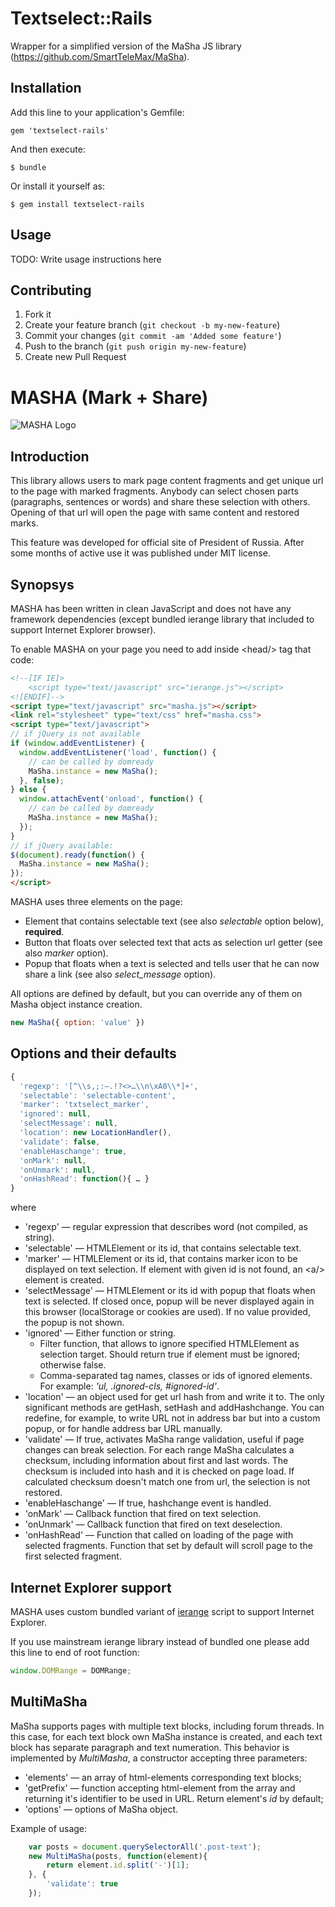 # Textselect::Rails

Wrapper for a simplified version of the MaSha JS library (https://github.com/SmartTeleMax/MaSha).

## Installation

Add this line to your application's Gemfile:

    gem 'textselect-rails'

And then execute:

    $ bundle

Or install it yourself as:

    $ gem install textselect-rails

## Usage

TODO: Write usage instructions here

## Contributing

1. Fork it
2. Create your feature branch (`git checkout -b my-new-feature`)
3. Commit your changes (`git commit -am 'Added some feature'`)
4. Push to the branch (`git push origin my-new-feature`)
5. Create new Pull Request


# MASHA (Mark + Share)

![MASHA Logo](http://mashajs.com/img/logoyellow.png "MASHA Logo")

## Introduction

This library allows users to mark page content fragments and get unique url to the page with marked fragments. Anybody can select chosen parts (paragraphs, sentences or words) and share these selection with others. Opening of that url will open the page with same content and restored marks.

This feature was developed for official site of President of Russia. After some months of active use it was published under MIT license.

## Synopsys

MASHA has been written in clean JavaScript and does not have any framework dependencies (except bundled ierange library that included to support Internet Explorer browser).

To enable MASHA on your page you need to add inside &lt;head/&gt; tag that code:

```html
<!--[IF IE]> 
    <script type="text/javascript" src="ierange.js"></script> 
<![ENDIF]-->
<script type="text/javascript" src="masha.js"></script>
<link rel="stylesheet" type="text/css" href="masha.css">
<script type="text/javascript">
// if jQuery is not available
if (window.addEventListener) {
  window.addEventListener('load', function() {
    // can be called by domready
    MaSha.instance = new MaSha();
  }, false);
} else {
  window.attachEvent('onload', function() {
    // can be called by domready
    MaSha.instance = new MaSha();
  });
}
// if jQuery available:
$(document).ready(function() {
  MaSha.instance = new MaSha();
});
</script>
```

MASHA uses three elements on the page:

* Element that contains selectable text (see also _selectable_ option below), **required**.
* Button that floats over selected text that acts as selection url getter (see also _marker_ option).
* Popup that floats when a text is selected and tells user that he can now share a link (see also _select_message_ option).

All options are defined by default, but you can override any of them on Masha object instance creation.

```javascript
new MaSha({ option: 'value' })
```

## Options and their defaults

```javascript
{
  'regexp': '[^\\s,;:–.!?<>…\\n\xA0\\*]+',
  'selectable': 'selectable-content',
  'marker': 'txtselect_marker',
  'ignored': null,
  'selectMessage': null,
  'location': new LocationHandler(),
  'validate': false,
  'enableHaschange': true,
  'onMark': null,
  'onUnmark': null,
  'onHashRead': function(){ … }
}
```

where

* 'regexp' — regular expression that describes word (not compiled, as string).
* 'selectable' — HTMLElement or its id, that contains selectable text.
* 'marker' — HTMLElement or its id, that contains marker icon to be displayed on text selection. If element with given id is not found, an &lt;a/&gt; element is created.
* 'selectMessage' — HTMLElement or its id with popup that floats when text is selected. If closed once, popup will be never displayed again in this browser (localStorage or cookies are used). If no value provided, the popup is not shown.
* 'ignored' — Either function or string.
  * Filter function, that allows to ignore specified HTMLElement as selection target. Should return true if element must be ignored; otherwise false.
  * Comma-separated tag names, classes or ids of ignored elements. For example: *'ul, .ignored-cls, #ignored-id'*.
* 'location' — an object used for get url hash from and write it to. The only significant methods are getHash, setHash and addHashchange. You can redefine, for example, to write URL not in address bar but into a custom popup, or for handle address bar URL manually.
* 'validate' — If true, activates MaSha range validation, useful if page changes can break selection. For each range MaSha calculates a checksum, including information about first and last words. The checksum is included into hash and it is checked on page load. If calculated checksum doesn't match one from url, the selection is not restored.
* 'enableHaschange' — If true, hashchange event is handled.
* 'onMark' — Callback function that fired on text selection.
* 'onUnmark' — Callback function that fired on text deselection.
* 'onHashRead' — Function that called on loading of the page with selected fragments. Function that set by default will scroll page to the first selected fragment.

## Internet Explorer support

MASHA uses custom bundled variant of [ierange](http://code.google.com/p/ierange/) script to support Internet Explorer.

If you use mainstream ierange library instead of bundled one please add this line to end of root function:

```javascript
window.DOMRange = DOMRange;
```



## MultiMaSha

MaSha supports pages with multiple text blocks, including forum threads. In this case, for each text block own MaSha instance is created, and each text block has separate paragraph and text numeration. This behavior is implemented by _MultiMasha_, a constructor accepting three parameters:

* 'elements' — an array of html-elements corresponding text blocks;
* 'getPrefix' — function accepting html-element from the array and returning it's identifier to be used in URL. Return element's _id_ by default;
* 'options' — options of MaSha object.

Example of usage:

```javascript
    var posts = document.querySelectorAll('.post-text');
    new MultiMaSha(posts, function(element){
        return element.id.split('-')[1];
    }, {
        'validate': true
    });
```
